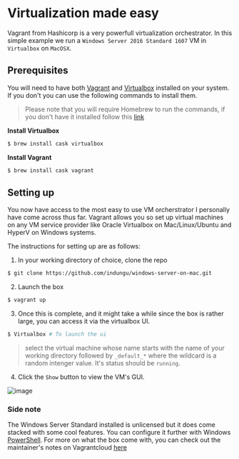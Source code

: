 # Virtualization made easy

Vagrant from Hashicorp is a very powerfull virtualization orchestrator. In this simple example we run a `Windows Server 2016 Standard 1607` VM in `Virtualbox` on `MacOSX`.

## Prerequisites
You will need to have both [Vagrant](https://www.vagrantup.com/intro/index.html) and [Virtualbox](https://www.virtualbox.org/) installed on your system. If you don't you can use the following commands to install them.

> Please note that you will require Homebrew to run the commands, if you don't have it installed follow this [link](https://brew.sh/)

**Install Virtualbox**
```bash
$ brew install cask virtualbox
```
**Install Vagrant**
```bash
$ brew install cask vagrant
```

## Setting up

You now have access to the most easy to use VM orcherstrator I personally have come across thus far. Vagrant allows you so set up virtual machines on any VM service provider like Oracle Virtualbox on Mac/Linux/Ubuntu and HyperV on Windows systems.

The instructions for setting up are as follows:

1. In your working directory of choice, clone the repo
```bash
$ git clone https://github.com/indungu/windows-server-on-mac.git
```
2. Launch the box
```bash
$ vagrant up
```
3. Once this is complete, and it might take a while since the box is rather large, you can access it via the virtualbox UI. 
```bash
$ Virtualbox # To launch the ui
```
> select the virtual machine whose name starts with the name of your working directory followed by `_default_*` where the wildcard is a random intenger value. It's status should be `running`.

4. Click the `Show` button to view the VM's GUI.

![image](https://user-images.githubusercontent.com/30072633/44178992-7b43a180-a0fd-11e8-9221-87b1db104458.png)


### Side note
The Windows Server Standard installed is unlicensed but it does come stacked with some cool features. You can configure it further with Windows [PowerShell](https://docs.microsoft.com/en-us/powershell/scripting/getting-started/getting-started-with-windows-powershell?view=powershell-6).
For more on what the box come with, you can check out the maintainer's notes on Vagrantcloud [here](https://app.vagrantup.com/gusztavvargadr/boxes/w16s)
